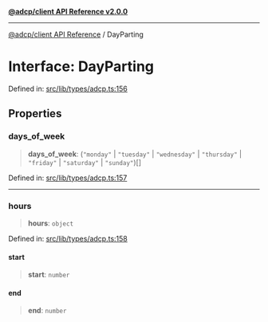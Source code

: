 [**@adcp/client API Reference v2.0.0**](../README.md)

***

[@adcp/client API Reference](../README.md) / DayParting

# Interface: DayParting

Defined in: [src/lib/types/adcp.ts:156](https://github.com/adcontextprotocol/adcp-client/blob/add23254eadaef025ae9fbe49b40948f459b98ff/src/lib/types/adcp.ts#L156)

## Properties

### days\_of\_week

> **days\_of\_week**: (`"monday"` \| `"tuesday"` \| `"wednesday"` \| `"thursday"` \| `"friday"` \| `"saturday"` \| `"sunday"`)[]

Defined in: [src/lib/types/adcp.ts:157](https://github.com/adcontextprotocol/adcp-client/blob/add23254eadaef025ae9fbe49b40948f459b98ff/src/lib/types/adcp.ts#L157)

***

### hours

> **hours**: `object`

Defined in: [src/lib/types/adcp.ts:158](https://github.com/adcontextprotocol/adcp-client/blob/add23254eadaef025ae9fbe49b40948f459b98ff/src/lib/types/adcp.ts#L158)

#### start

> **start**: `number`

#### end

> **end**: `number`
